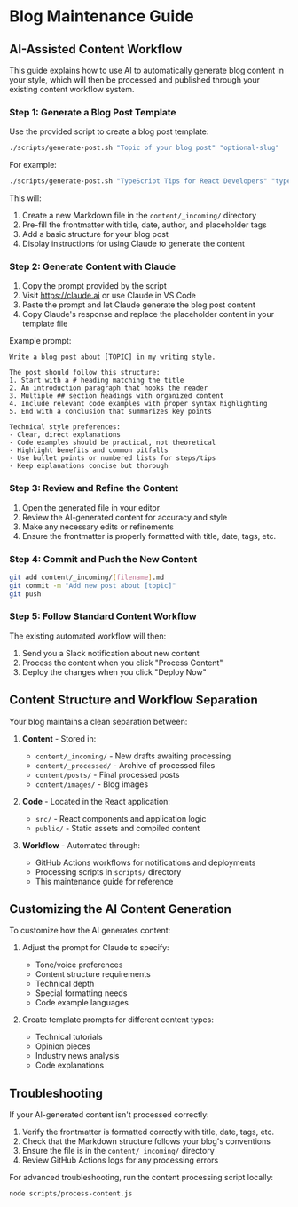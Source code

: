# Blog Maintenance Guide

## AI-Assisted Content Workflow

This guide explains how to use AI to automatically generate blog content in your style, which will then be processed and published through your existing content workflow system.

### Step 1: Generate a Blog Post Template

Use the provided script to create a blog post template:

```bash
./scripts/generate-post.sh "Topic of your blog post" "optional-slug"
```

For example:
```bash
./scripts/generate-post.sh "TypeScript Tips for React Developers" "typescript-react-tips"
```

This will:
1. Create a new Markdown file in the `content/_incoming/` directory
2. Pre-fill the frontmatter with title, date, author, and placeholder tags
3. Add a basic structure for your blog post
4. Display instructions for using Claude to generate the content

### Step 2: Generate Content with Claude

1. Copy the prompt provided by the script
2. Visit https://claude.ai or use Claude in VS Code
3. Paste the prompt and let Claude generate the blog post content
4. Copy Claude's response and replace the placeholder content in your template file

Example prompt:
```
Write a blog post about [TOPIC] in my writing style.

The post should follow this structure:
1. Start with a # heading matching the title
2. An introduction paragraph that hooks the reader
3. Multiple ## section headings with organized content
4. Include relevant code examples with proper syntax highlighting
5. End with a conclusion that summarizes key points

Technical style preferences:
- Clear, direct explanations
- Code examples should be practical, not theoretical
- Highlight benefits and common pitfalls
- Use bullet points or numbered lists for steps/tips
- Keep explanations concise but thorough
```

### Step 3: Review and Refine the Content

1. Open the generated file in your editor
2. Review the AI-generated content for accuracy and style
3. Make any necessary edits or refinements
4. Ensure the frontmatter is properly formatted with title, date, tags, etc.

### Step 4: Commit and Push the New Content

```bash
git add content/_incoming/[filename].md
git commit -m "Add new post about [topic]"
git push
```

### Step 5: Follow Standard Content Workflow

The existing automated workflow will then:
1. Send you a Slack notification about new content
2. Process the content when you click "Process Content"
3. Deploy the changes when you click "Deploy Now"

## Content Structure and Workflow Separation

Your blog maintains a clean separation between:

1. **Content** - Stored in:
   - `content/_incoming/` - New drafts awaiting processing
   - `content/_processed/` - Archive of processed files
   - `content/posts/` - Final processed posts
   - `content/images/` - Blog images

2. **Code** - Located in the React application:
   - `src/` - React components and application logic
   - `public/` - Static assets and compiled content

3. **Workflow** - Automated through:
   - GitHub Actions workflows for notifications and deployments
   - Processing scripts in `scripts/` directory
   - This maintenance guide for reference

## Customizing the AI Content Generation

To customize how the AI generates content:

1. Adjust the prompt for Claude to specify:
   - Tone/voice preferences
   - Content structure requirements
   - Technical depth
   - Special formatting needs
   - Code example languages

2. Create template prompts for different content types:
   - Technical tutorials
   - Opinion pieces
   - Industry news analysis
   - Code explanations

## Troubleshooting

If your AI-generated content isn't processed correctly:

1. Verify the frontmatter is formatted correctly with title, date, tags, etc.
2. Check that the Markdown structure follows your blog's conventions
3. Ensure the file is in the `content/_incoming/` directory
4. Review GitHub Actions logs for any processing errors

For advanced troubleshooting, run the content processing script locally:
```bash
node scripts/process-content.js
```